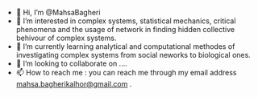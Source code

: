 - 👋 Hi, I’m @MahsaBagheri
- 👀 I’m interested in complex systems, statistical mechanics, critical phenomena and the usage of network in finding hidden collective behivour of complex systems.
- 🌱 I’m currently learning analytical and computational methodes of investigating complex systems from social neworks to biological ones.
- 💞️ I’m looking to collaborate on ....
- 📫 How to reach me : you can reach me through my email address mahsa.bagherikalhor@gmail.com .

<!---
MahsaBagheri/MahsaBagheri is a ✨ special ✨ repository because its `README.md` (this file) appears on your GitHub profile.
You can click the Preview link to take a look at your changes.
--->
